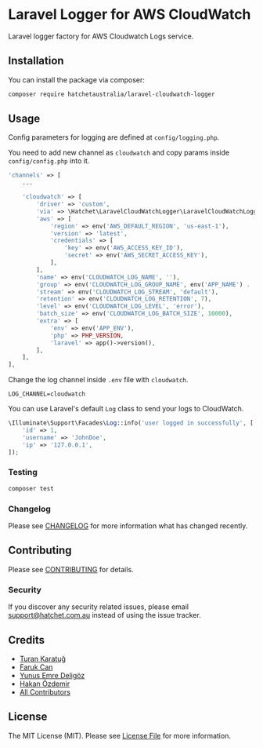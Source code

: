 # Laravel Logger for AWS CloudWatch

Laravel logger factory for AWS Cloudwatch Logs service.

## Installation

You can install the package via composer:

```bash
composer require hatchetaustralia/laravel-cloudwatch-logger
```

## Usage

Config parameters for logging are defined at `config/logging.php`.

You need to add new channel as `cloudwatch` and copy params inside `config/config.php` into it. 

``` php
'channels' => [
    ...

    'cloudwatch' => [
        'driver' => 'custom',
        'via' => \Hatchet\LaravelCloudWatchLogger\LaravelCloudWatchLoggerFactory::class,
        'aws' => [
            'region' => env('AWS_DEFAULT_REGION', 'us-east-1'),
            'version' => 'latest',
            'credentials' => [
                'key' => env('AWS_ACCESS_KEY_ID'),
                'secret' => env('AWS_SECRET_ACCESS_KEY'),
            ],
        ],
        'name' => env('CLOUDWATCH_LOG_NAME', ''),
        'group' => env('CLOUDWATCH_LOG_GROUP_NAME', env('APP_NAME') . '-' . env('APP_ENV')),
        'stream' => env('CLOUDWATCH_LOG_STREAM', 'default'),
        'retention' => env('CLOUDWATCH_LOG_RETENTION', 7),
        'level' => env('CLOUDWATCH_LOG_LEVEL', 'error'),
        'batch_size' => env('CLOUDWATCH_LOG_BATCH_SIZE', 10000),
        'extra' => [
            'env' => env('APP_ENV'),
            'php' => PHP_VERSION,
            'laravel' => app()->version(),
        ],
    ],
],
```

Change the log channel inside `.env` file with `cloudwatch`.
```dotenv
LOG_CHANNEL=cloudwatch
```

You can use Laravel's default `Log` class to send your logs to CloudWatch.
````php
\Illuminate\Support\Facades\Log::info('user logged in successfully', [
    'id' => 1, 
    'username' => 'JohnDoe', 
    'ip' => '127.0.0.1',
]);
````

### Testing

``` bash
composer test
```

### Changelog

Please see [CHANGELOG](CHANGELOG.md) for more information what has changed recently.

## Contributing

Please see [CONTRIBUTING](CONTRIBUTING.md) for details.

### Security

If you discover any security related issues, please email support@hatchet.com.au instead of using the issue tracker.

## Credits

- [Turan Karatuğ](https://github.com/tkaratug)
- [Faruk Can](https://github.com/frkcn)
- [Yunus Emre Deligöz](https://github.com/deligoez)
- [Hakan Özdemir](https://github.com/hozdemir)
- [All Contributors](../../contributors)

## License

The MIT License (MIT). Please see [License File](LICENSE.md) for more information.
